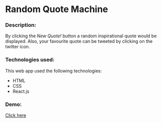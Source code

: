 # Random  Quote Machine 
### Description:
By clicking the *New Quote!* button a random inspirational quote would be displayed. Also, your favourite quote can be tweeted by clicking on the twitter icon.

### Technologies used:
This web app used the following technologies:
* HTML
* CSS
* React.js

### Demo:
[Click here](https://react-random-quotes.netlify.com/)